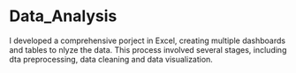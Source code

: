 # Data_Analysis
I developed a comprehensive porject in Excel, creating multiple dashboards and tables to nlyze the data. This process involved several stages, including dta preprocessing, data cleaning and data visualization.
